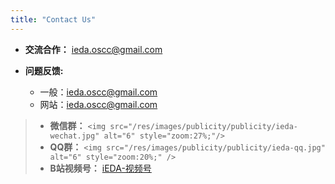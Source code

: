 ```yaml
---
title: "Contact Us"
---
```

- **交流合作：** ieda.oscc@gmail.com
- **问题反馈:**

  - 一般：ieda.oscc@gmail.com
  - 网站：ieda.oscc@gmail.com

> - **微信群：**
>   `<img src="/res/images/publicity/publicity/ieda-wechat.jpg" alt="6" style="zoom:27%;"/>`
> - **QQ群：**
>   `<img src="/res/images/publicity/publicity/ieda-qq.jpg" alt="6" style="zoom:20%;" />`
> - **B站视频号：** [iEDA-视频号](https://space.bilibili.com/1189298533?spm_id_from=333.999.0.0)
